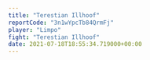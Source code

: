```yaml
---
title: "Terestian Illhoof"
reportCode: "3n1wYpcTb84QrmFj"
player: "Limpo"
fight: "Terestian Illhoof"
date: 2021-07-18T18:55:34.719000+00:00
---
```

